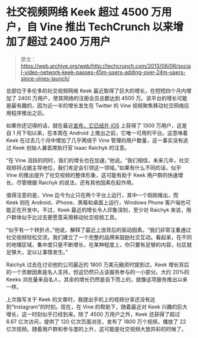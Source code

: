 # 社交视频网络 Keek 超过 4500 万用户，自 Vine 推出 TechCrunch 以来增加了超过 2400 万用户

> 原文：<https://web.archive.org/web/http://techcrunch.com/2013/06/06/social-video-network-keek-passes-45m-users-adding-over-24m-users-since-vines-launch/>

总部位于多伦多的社交视频网络 Keek 最近取得了巨大的增长，在短短四个月内增加了 2400 万用户，使其网络的注册会员总数达到 4500 万。该平台的增长可能是最有趣的，因为近一半的增长发生在 Twitter 的 Vine 视频聚焦移动社交网络应用程序推出之后。

如果你还记得的话，就在最近[宣布，它已经在 iOS](https://web.archive.org/web/20230130224952/https://techcrunch.com/2013/06/03/twitter-releases-vine-for-android-smartphones-tops-13m-users/) 上获得了 1300 万用户，这是自 1 月下旬以来，在本周在 Android 上推出之前，它唯一可用的平台。这意味着 Keek 在过去几个月中增加了几乎两倍于 Vine 管理的用户数量，这一事实没有逃过 Keek 创始人兼首席执行官 Isaac Raichyk 的注意。

“在 Vine 活跃的同时，我们的增长也在加速，”他说。“我们相信，未来几年，社交视频将占据主导地位，我们肯定会引领这一领域。”如果有什么不同的话，似乎 Vine 的推出提升了社交视频的整体形象，这可能有助于 Keek 用户群的快速增长，尽管根据 Raichyk 的说法，还有其他因素在起作用。

值得注意的是，Vine 迄今为止只在两个平台上运行，其中一个刚刚推出，而 Keek 则在 Android、iPhone、黑莓和桌面上运行，Windows Phone 客户端也可能正在开发中。不过，Keek 最近的增长令人印象深刻，至少对 Raichyk 来说，用户群体似乎比过去更愿意采用移动社交视频工具。

“似乎有一个转折点，”他说，解释了最近上涨背后的驱动因素。“我们非常注重通过社交视频轻松交流，我们建立了一个完整的品牌来鼓励社交互动。看起来，在不同的地理区域，集中度只是不断增长，在某种程度上，你只要有足够的内容，社区就足够大，足以让事情发生。”

Raichyk 过去在讨论他的公司最近的 1800 万美元融资时提到过，Keek 增长背后的一个贡献因素是名人支持，但这仍然只占该服务参与的一小部分。大约 20%的 Keeks 浏览量来自名人，其余的增长仍然是自下而上的，就像这项服务推出以来一样。

上次我写关于 Keek 的文章时，我提出手机上的视频分享还没有达到“Instagram”的时刻。现在，在 Vine 的帮助下，随着最近对 Keek 兴趣的巨大增长，这一时刻似乎已经到来。除了 4500 万用户之外，Keek 还获得了超过 6.67 亿次访问，提供了 120 亿次页面浏览，发布了 1800 万个视频，播放了 22 亿次视频。随着用户群和参与度的上升，这可能是社交视频大放异彩的时候了。